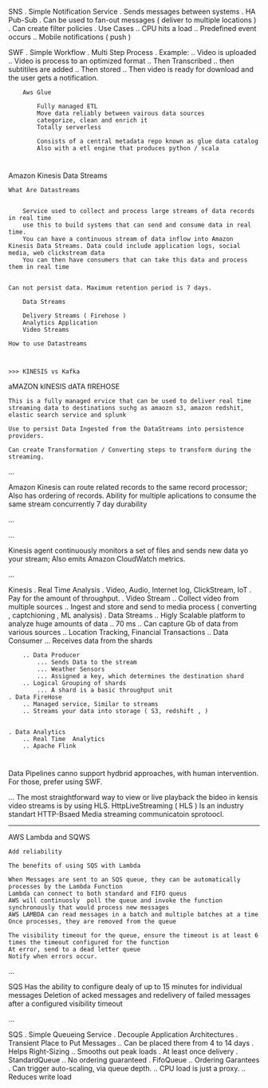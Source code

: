 



SNS
    . Simple Notification Service
    . Sends messages between systems
    . HA Pub-Sub
    . Can be used to fan-out messages ( deliver to multiple locations )
    . Can create filter policies
    . Use Cases
        .. CPU hits a load
        .. Predefined event occurs
        .. Mobile notifications ( push )


SWF
    . Simple Workflow
    . Multi Step Process
    . Example:
        .. Video is uploaded
        .. Video is process to an optimized format
        .. Then Transcribed
        .. then subtitiles are added
        .. Then stored
        .. Then video is ready for download and the user gets a notification.




		Aws Glue

			Fully managed ETL
			Move data reliably between vairous data sources
			categorize, clean and enrich it
			Totally serverless

			Consists of a central metadata repo known as glue data catalog
			Also with a etl engine that produces python / scala




# 


Amazon Kinesis Data Streams
	
	What Are Datastreams


		Service used to collect and process large streams of data records in real time
		use this to build systems that can send and consume data in real time.
		You can have a continuous stream of data inflow into Amazon Kinesis Data Streams. Data could include application logs, social media, web clickstream data
		You can then have consumers that can take this data and process them in real time


	Can not persist data. Maximum retention period is 7 days.

		Data Streams
				
		Delivery Streams ( Firehose )
		Analytics Application
		Video Streams

	How to use Datastreams



	>>> KINESIS vs Kafka

aMAZON kINESIS dATA fIREHOSE

	This is a fully managed ervice that can be used to deliver real time streaming data to destinations suchg as amaozn s3, amazon redshit, elastic search service and splunk

	Use to persist Data Ingested from the DataStreams into persistence providers.

	Can create Transformation / Converting steps to transform during the streaming.


...


Amazon Kinesis can route related records to the same record processor; 
	Also has ordering of records.
	Ability for multiple aplications to consume the same stream concurrently
	7 day durability

...

...

Kinesis agent continuously monitors a set of files and sends new data yo your stream; Also emits Amazon CloudWatch metrics.


...


Kinesis
    . Real Time Analysis
    . Video, Audio, Internet log, ClickStream, IoT
    . Pay for the amount of throughput.
    . Video Stream
        .. Collect video from multiple sources
        .. Ingest and store and send to media process ( converting , captchioning , ML analysis)
    . Data Streams
        .. Higly Scalable platform to analyze huge amounts of data
        .. 70 ms
        .. Can capture Gb of data from various sources
        .. Location Tracking, Financial Transactions
        .. Data Consumer
            ... Receives data from the shards

        .. Data Producer
            ... Sends Data to the stream
            ... Weather Sensors
            ... Assigned a key, which determines the destination shard
        .. Logical Grouping of shards
            ... A shard is a basic throughput unit
    . Data FireHose
        .. Managed service, Similar to streams
        .. Streams your data into storage ( S3, redshift , )
         

    . Data Analytics
        .. Real Time  Analytics
        .. Apache Flink   


# 


Data Pipelines canno support hydbrid approaches, with human intervention. For those, prefer using SWF.


...
The most straightforward way to view or live playback the bideo in kensis video streams is by using HLS. HttpLiveStreaming ( HLS ) Is an industry standart HTTP-Bsaed Media streaming communicatoin sprotoocl. 




___


AWS Lambda and SQWS

	Add reliability

	The benefits of using SQS with Lambda

	When Messages are sent to an SQS queue, they can be automatically processes by the Lambda Function
	Lambda can connect to both standard and FIFO queus
	AWS will continuosly  poll the queue and invoke the function synchronously that would process new messages
	AWS LAMBDA can read messages in a batch and multiple batches at a time
	Once processes, they are removed from the queue

	The visibility timeout for the queue, ensure the timeout is at least 6 times the timeout configured for the function
	At error, send to a dead letter queue
	Notify when errors occur.



...


SQS Has the ability to configure dealy of up to 15 minutes for individual messages
	Deletion of acked messages and redelivery of failed messages after a configured visibility timeout



...


SQS
    . Simple Queueing Service
    . Decouple Application Architectures
    . Transient Place to Put Messages
        .. Can be placed there from 4 to 14 days
    . Helps Right-Sizing
        .. Smooths out peak loads
    . At least once delivery
    . StandardQueue
        .. No ordering guaranteed
    . FifoQueue
        .. Ordering Garantees
    . Can trigger auto-scaling, via queue depth.
        .. CPU load is just a proxy.
        .. Reduces write load



